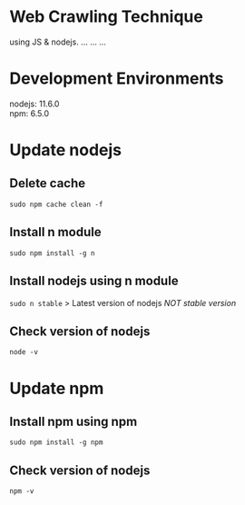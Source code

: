 # Web Crawling Technique
using JS & nodejs.
...
...
...


Development Environments
========================

nodejs: 11.6.0  
npm: 6.5.0

Update nodejs
=============

Delete cache
------------
`sudo npm cache clean -f`

Install n module
----------------
`sudo npm install -g n`

Install nodejs using n module
-----------------------------
`sudo n stable` > Latest version of nodejs *NOT stable version*

Check version of nodejs
------------------------------
`node -v`

Update npm
===========

Install npm using npm
---------------------
`sudo npm install -g npm`


Check version of nodejs
------------------------------
`npm -v`
